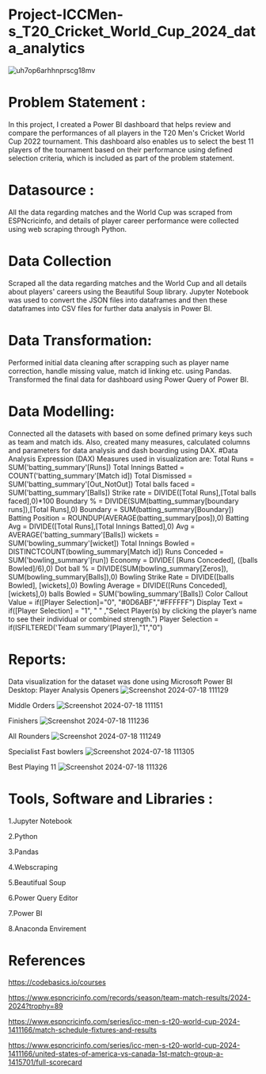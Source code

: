 # Project-ICCMen-s_T20_Cricket_World_Cup_2024_data_analytics
![uh7op6arhhnprscg18mv](https://github.com/user-attachments/assets/d9732b22-f937-4732-a8fb-a012ce39eff1)
# Problem Statement :
In this project, I created a Power BI dashboard that helps review and compare the performances of all players in the T20 Men's Cricket World Cup 2022 tournament. This dashboard also enables us to select the best 11 players of the tournament based on their performance using defined selection criteria, which is included as part of the problem statement.
# Datasource :
All the data regarding matches and the World Cup was scraped from ESPNcricinfo, and details of player career performance were collected using web scraping through Python.
# Data Collection
Scraped all the data regarding matches and the World Cup and all details about players' careers using the Beautiful Soup library. Jupyter Notebook was used to convert the JSON files into dataframes and then these dataframes into CSV files for further data analysis in Power BI. 
# Data Transformation:
Performed initial data cleaning after scrapping such as player name correction, handle missing value, match id linking etc. using Pandas. Transformed the final data for dashboard using Power Query of Power BI.
# Data Modelling:
Connected all the datasets with based on some defined primary keys such as team and match ids. Also, created many measures, calculated columns and parameters for data analysis and dash boarding using DAX.
#Data Analysis Expression (DAX)
Measures used in visualization are:
Total Runs = SUM('batting_summary'[Runs])
Total Innings Batted = COUNT('batting_summary'[Match id])
Total Dismissed = SUM('batting_summary'[Out_NotOut])
Total balls faced = SUM('batting_summary'[Balls])
Strike rate = DIVIDE([Total Runs],[Total balls faced],0)*100
Boundary % = DIVIDE(SUM(batting_summary[boundary runs]),[Total Runs],0)
Boundary = SUM(batting_summary[Boundary])
Batting Position = ROUNDUP(AVERAGE(batting_summary[pos]),0)
Batting Avg = DIVIDE([Total Runs],[Total Innings Batted],0)
Avg = AVERAGE('batting_summary'[Balls])
wickets = SUM('bowling_summary'[wicket])
Total Innings Bowled = DISTINCTCOUNT(bowling_summary[Match id])
Runs Conceded = SUM('bowling_summary'[run])
Economy = DIVIDE( [Runs Conceded], ([balls Bowled]/6),0)
Dot ball % = DIVIDE(SUM(bowling_summary[Zeros]), SUM(bowling_summary[Balls]),0)
Bowling Strike Rate = DIVIDE([balls Bowled], [wickets],0)
Bowling Average = DIVIDE([Runs Conceded],[wickets],0)
balls Bowled = SUM('bowling_summary'[Balls])
Color Callout Value = if([Player Selection]="0", "#0D6ABF","#FFFFFF")
Display Text = if([Player Selection] = "1", " " ,"Select Player(s) by clicking 
the player’s name to see their individual or combined strength.")
Player Selection = if(ISFILTERED('Team summary'[Player]),"1","0") 

# Reports:
Data visualization for the dataset was done using Microsoft Power BI Desktop:
Player Analysis
Openers ![Screenshot 2024-07-18 111129](https://github.com/user-attachments/assets/5e63b676-5039-4a1a-a1d1-943669c60235)

Middle Orders ![Screenshot 2024-07-18 111151](https://github.com/user-attachments/assets/fce73215-2ed5-496e-8fe8-80144bcc34a3)

Finishers ![Screenshot 2024-07-18 111236](https://github.com/user-attachments/assets/b6773bbf-3a2d-4091-8361-5c2948fbf602)

All Rounders ![Screenshot 2024-07-18 111249](https://github.com/user-attachments/assets/587b31f4-ff0f-4bd0-b910-451c075168fa)

Specialist Fast bowlers ![Screenshot 2024-07-18 111305](https://github.com/user-attachments/assets/e44938b6-c4e6-453a-a25c-5082302ad01e)

Best Playing 11 ![Screenshot 2024-07-18 111326](https://github.com/user-attachments/assets/2b062a50-c5e0-4830-87be-271ac2fee584)

# Tools, Software and Libraries :
1.Jupyter Notebook

2.Python

3.Pandas

4.Webscraping

5.Beautifual Soup

6.Power Query Editor

7.Power BI

8.Anaconda Envirement
# References
https://codebasics.io/courses

https://www.espncricinfo.com/records/season/team-match-results/2024-2024?trophy=89

https://www.espncricinfo.com/series/icc-men-s-t20-world-cup-2024-1411166/match-schedule-fixtures-and-results

https://www.espncricinfo.com/series/icc-men-s-t20-world-cup-2024-1411166/united-states-of-america-vs-canada-1st-match-group-a-1415701/full-scorecard

